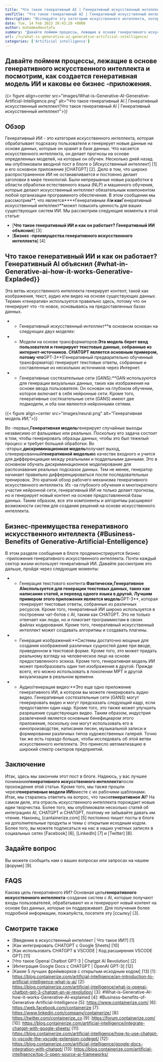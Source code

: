 ```yaml
---
title: "Что такое генеративный AI | Генеративный искусственный интеллект" 
seoTitle: "Что такое генеративный AI | Генеративный искусственный интеллект" 
description: "Исследуйте эту категорию искусственного интеллекта, которая генерирует уникальный контент. Давайте начнем статью и постараемся получить ответ, что является генеративным ИИ?" 
date: Tue, 14 Feb 2023 20:43:20 +0000
author: muhammadmustafa
summary: "Давайте поймем процессы, лежащие в основе генеративного искусственного интеллекта и посмотрим, как создается генеративная модель ИИ и каковы ее бизнес -приложения." 
url: /ru/what-is-generative-ai-generative-artificial-intelligence/
categories: ['Artificial intelligence']
---
```


## Давайте поймем процессы, лежащие в основе генеративного искусственного интеллекта и посмотрим, как создается генеративная модель ИИ и каковы ее бизнес -приложения.

{{< figure align=center src="images/What-is-Generative-AI-Generative-Artificial-Intelligence.png" alt="Что такое генеративный AI | Генеративный искусственный интеллект|Что такое генеративный AI | Генеративный искусственный интеллект">}}


## Обзор
Генеративный ИИ - это категория искусственного интеллекта, которая обрабатывает подсказку пользователя и генерирует новые данные на основе данных, которые он хранит в базе данных. Что касается искусственного интеллекта, он делает прогнозы на основе определенных моделей, на которые он обучен. Несколько дней назад мы опубликовали вводной пост в блоге о [Искусственный интеллект] [1] и его основное приложение [CHATGPT] [2]. Дело в том, что широко распространенное ИИ не останавливается и постоянно делает заголовки в мире технологий. Были непрерывные новые разработки в области обработки естественного языка (NLP) и машинного обучения, которые делают искусственный интеллект обязательным компонентом любой организации программного обеспечения. В этом сообщении мы рассмотрим**, что является****Генеративным AI**и как**Генеративный искусственный интеллект**может повысить ценность для ваших существующих систем ИИ.
Мы рассмотрим следующие моменты в этой статье:
* [**Что такое генеративный ИИ и как он работает? Генеративный ИИ объяснил**] [3]
* [**Бизнес -преимущества генеративного искусственного интеллекта**] [4]

## Что такое генеративный ИИ и как он работает? Генеративный AI объяснил {#what-in-Generative-ai-how-it-works-Generative-Expladed}}
Эта ветвь искусственного интеллекта генерирует контент, такой как изображения, текст, аудио или видео на основе существующих данных. Термин «генератив» используется правильно здесь, потому что он генерирует что -то новое, основываясь на предоставленных базах данных.
* * Генеративный искусственный интеллект**в основном основан на следующих двух моделях:
* * Модели на основе трансформаторов:**Эта модель берет ввод пользователя и генерирует текстовые данные, собранные из интернет-источников. CHATGPT является основным примером, потому что**GPT-3**(Генеративный предварительно обученный трансформатор) генерирует текстовые ответы, собранные и составленные из нескольких источников через Интернет.
* * Генеративные состязательные сети (GANS):**GAN используются для генерации визуальных данных, таких как изображения на основе ввода пользователя. Он основан на глубоком обучении, которое включает в себя нейронные сети. Кроме того, генеративные состязательные сети (GANS) имеют две подмодели, и оба они являются нейронными сетями.

{{< figure align=center src="images/neural.png" alt="Генеративная модель ИИ,">}}

Во -первых,**Генеративная модель**генерирует случайные выходы независимо от фальшивых или реальных. Поскольку его задача состоит в том, чтобы генерировать образцы данных, чтобы это был тяжелый процесс и требует большей обработки. Во -вторых,**дискриминационная модель**получает выход, сгенерированный**генеративной моделью**в качестве входного и учится для дифференциации между реальными и поддельными данными. Это в основном обучать дискриминационное моделирование для распознавания реальных подсказок данных. Тем не менее, генератор начинает правильно дифференцироваться после последовательных тренировок.
Это краткий обзор рабочего механизма генеративного искусственного интеллекта. Из -за глубокого обучения и многократного участия нейронной сети, генеративный ИИ не только делает прогнозы, но и генерирует новый контент на основе предоставленной базы данных. Таким образом, все эти компоненты и алгоритмы расширяют возможности систем для создания решений на основе искусственного интеллекта.

## Бизнес-преимущества генеративного искусственного интеллекта {#Business-Benefits of Generative-Artificial-Entelligence}
В этом разделе сообщения в блоге продемонстрируется бизнес -приложения генеративного искусственного интеллекта. Почти каждый сектор жизни использует генеративный ИИ. Давайте рассмотрим это дальше, пройдя через следующие моменты:
* * Генерация текстового контента:**Фактически,**Генеративное AI**используется для генерации текстовых данных, таких как написание статей, и перевод одного языка в другой. Лучшим примером этого приложения является модель**GPT-3**, которая генерирует текстовые ответы, собранные из различных ресурсов. Кроме того, генеративный ИИ широко используется в построении чат-ботов с AI, таким как CHATGPT. Это не только отвечает как люди, но и помогает программистам в своих файлах кодирования. Кроме того, генеративный искусственный интеллект может создавать алгоритмы и создавать плагины.
* * Генерация изображений:**Системы достаточно мощные для создания изображений различных сущностей даже при вводе, приведенном в текстовой форме. Кроме того, это может придать реальному взгляду на человеческое лицо на основе предоставленного эскиза. Кроме того, генеративная модель ИИ может преобразовать один тип изображения в другой. Прежде всего, его можно использовать в поколении МРТ и другой визуализации в реальном времени.
* * Аудио/генерация видео:**Это еще одно приложение генеративного ИИ, в котором вы можете генерировать аудио видео. Генеративные состязательные сети (GANS) могут генерировать видео и могут предсказать следующий кадр, если предоставлен один кадр. Кроме того, это также может улучшить разрешение существующих видео. Таким образом, индустрия развлечений является основным бенефициаром этого приложения, поскольку они могут использовать его в кинопроизводстве, написании песен, музыкальной записи и формировании различных типов художественных галерей.
Точно так же есть гораздо больше, чтобы исследовать об этой ветви искусственного интеллекта. Это принесло автоматизацию в широкий спектр секторов предприятий.

## Заключение
Итак, здесь мы закончим этот пост в блоге. Надеюсь, у вас лучшее понимание**генеративного искусственного интеллекта**после прохождения этой статьи. Кроме того, мы также прошли через**генеративные модели ИИ**вместе с их рабочими шаблонами. Итак, мы старались ответить на вопрос, что такое**генеративное AI**? На самом деле, эта отрасль искусственного интеллекта порождает новые идеи творчества. Более того, мы опубликовали несколько статей об интеграциях AI, CHATGPT и CHATGPT, поэтому не забывайте давать им чтение.
Наконец, [cantainerize.com] [5] постоянно пишет посты в блоге на дополнительные продукты и темы с открытым исходным кодом. Более того, вы можете подписаться на нас в наших учетных записях в социальных сетях [Facebook] [6], [LinkedIn] [7] и [Twitter] [8].

## Задайте вопрос
Вы можете сообщить нам о ваших вопросах или запросах на нашем [форуме] [9].

## FAQS
Какова цель генеративного ИИ?
Основная цель**генеративного искусственного интеллекта**-создание систем с AI, которые получают входы пользователей, обрабатывают их и генерируют новый контент на основе баз данных, которые он поддерживает. Для получения более подробной информации, пожалуйста, посетите эту [ссылку] [3].

## Смотрите также
  * [Введение в искусственный интеллект | Что такое ИИ?] [1]
  * [Как интегрировать CHATGPT с Google Sheets] [10]
  * [Как использовать CHATGPT в VSCODE | Код расширения VSCODE GPT] [11]
  * [Что такое Openai Chatbot GPT-3 | Chatgpt AI Revolution] [2]
  * [Интеграция Google Docs с CHATGPT | OpenAI GPT-3] [12]
  * [Какие 5 лучших фреймворков с открытым исходным кодом] [13]
[1]: https://blog.containerize.com/artificial-intelligence/an-introduction-to-artificial-intelligence-what-is-ai/
[2]: https://blog.containerize.com/artificial-intelligence/what-is-openai-chatbot-gpt-3-chatgpt-an-ai-revolution/
[3]: #What-is-Generative-AI-how-it-works-Generative-AI-explained
[4]: #Business-benefits-of-Generative-Artificial-Intelligence
[5]: https://www.containerize.com/
[6]: https://web.facebook.com/containerize
[7]: https://www.linkedin.com/company/containerize/
[8]: https://twitter.com/containerize_co
[9]: https://forum.containerize.com/
[10]: https://blog.containerize.com/artificial-intelligence/integrate-chatgpt-with-google-sheets/
[11]: https://blog.containerize.com/artificial-intelligence/how-to-use-chatgpt-in-vscode-the-vscode-extension-codegpt/
[12]: https://blog.containerize.com/artificial-intelligence/google-docs-integration-with-chatgpt/
[13]: https://blog.containerize.com/artificial-intelligence/top-5-open-source-ai-frameworks/
